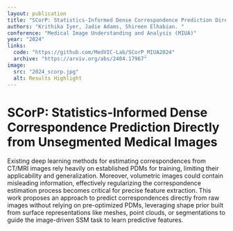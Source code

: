 ```yaml
---
layout: publication
title: "SCorP: Statistics-Informed Dense Correspondence Prediction Directly from Unsegmented Medical Images"
authors: "Krithika Iyer, Jadie Adams, Shireen Elhabian. "
conference: "Medical Image Understanding and Analysis (MIUA)"
year: "2024"
links:
  code: "https://github.com/MedVIC-Lab/SCorP_MIUA2024"
  archive: "https://arxiv.org/abs/2404.17967"
image:
  src: "2024_scorp.jpg"
  alt: Results Highlight
---
```


# SCorP: Statistics-Informed Dense Correspondence Prediction Directly from Unsegmented Medical Images
Existing deep learning methods for estimating correspondences from CT/MRI images rely heavily on established PDMs for training, limiting their applicability and generalization. Moreover, volumetric images could contain misleading information, effectively regularizing the correspondence estimation process becomes critical for precise feature extraction. This work proposes an approach to predict correspondences directly from raw images without relying on pre-optimized PDMs, leveraging shape prior built from surface representations like meshes, point clouds, or segmentations to guide the image-driven SSM task to learn predictive features.